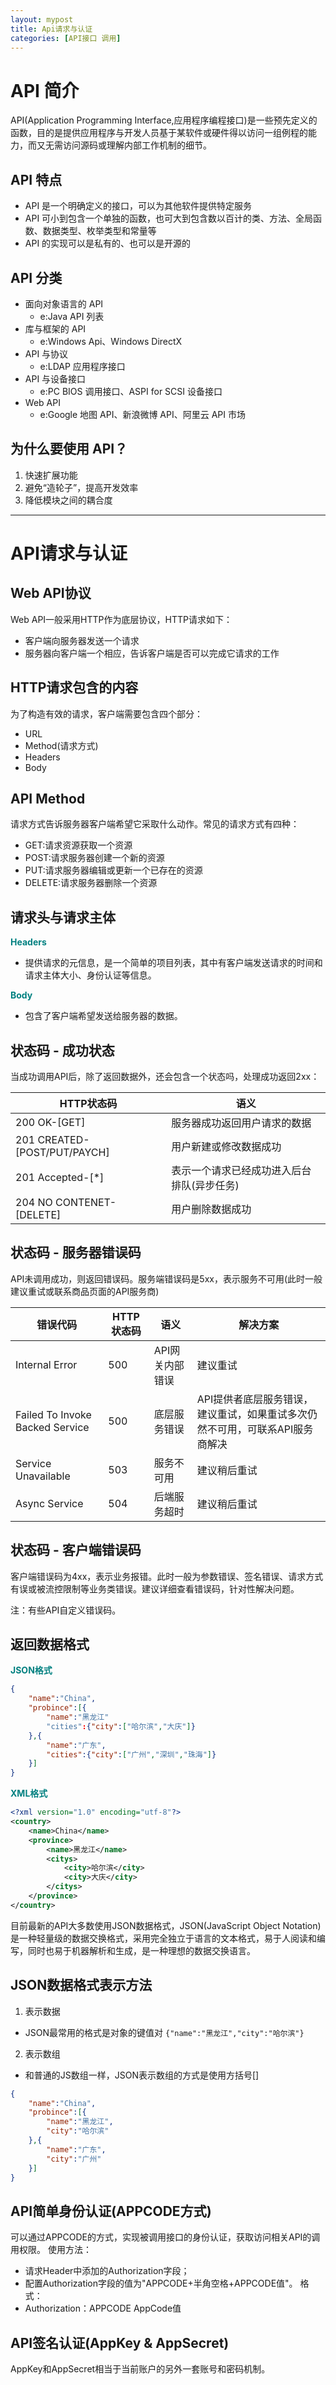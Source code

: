 ```yaml
---
layout: mypost
title: Api请求与认证
categories: [API接口 调用]
---
```


<!--
 * @Author: your name
 * @Date: 2020-03-31 12:44:07
 * @LastEditTime: 2020-03-31 14:30:32
 * @LastEditors: Please set LastEditors
 * @Description: In User Settings Edit
 * @FilePath: \tmaize-blog-1.4\_posts\2020-03-30-API接口调用.md
 -->

# API 简介

API(Application Programming Interface,应用程序编程接口)是一些预先定义的函数，目的是提供应用程序与开发人员基于某软件或硬件得以访问一组例程的能力，而又无需访问源码或理解内部工作机制的细节。

## API 特点

- API 是一个明确定义的接口，可以为其他软件提供特定服务
- API 可小到包含一个单独的函数，也可大到包含数以百计的类、方法、全局函数、数据类型、枚举类型和常量等
- API 的实现可以是私有的、也可以是开源的

## API 分类

- 面向对象语言的 API
  - e:Java API 列表
- 库与框架的 API
  - e:Windows Api、Windows DirectX
- API 与协议
  - e:LDAP 应用程序接口
- API 与设备接口
  - e:PC BIOS 调用接口、ASPI for SCSI 设备接口
- Web API
  - e:Google 地图 API、新浪微博 API、阿里云 API 市场

## 为什么要使用 API？

1. 快速扩展功能
2. 避免“造轮子”，提高开发效率
3. 降低模块之间的耦合度

---
# API请求与认证

## Web API协议

Web API一般采用HTTP作为底层协议，HTTP请求如下：
- 客户端向服务器发送一个请求
- 服务器向客户端一个相应，告诉客户端是否可以完成它请求的工作

## HTTP请求包含的内容

为了构造有效的请求，客户端需要包含四个部分：
- URL
- Method(请求方式)
- Headers
- Body

## API Method

请求方式告诉服务器客户端希望它采取什么动作。常见的请求方式有四种：
- GET:请求资源获取一个资源
- POST:请求服务器创建一个新的资源
- PUT:请求服务器编辑或更新一个已存在的资源
- DELETE:请求服务器删除一个资源

## 请求头与请求主体

<span style="color:#008080;font-weight:bold">Headers</span>

- 提供请求的元信息，是一个简单的项目列表，其中有客户端发送请求的时间和请求主体大小、身份认证等信息。

<span style="color:#008080;font-weight:bold">Body</span>

- 包含了客户端希望发送给服务器的数据。

## 状态码 - 成功状态

当成功调用API后，除了返回数据外，还会包含一个状态吗，处理成功返回2xx：

| HTTP状态码  |  语义  |
| ---------- | -------|
|200 OK-[GET]|服务器成功返回用户请求的数据|
|201 CREATED-[POST/PUT/PAYCH]|用户新建或修改数据成功|
|201 Accepted-[*]|表示一个请求已经成功进入后台排队(异步任务)|
|204 NO CONTENET-[DELETE]|用户删除数据成功|

## 状态码 - 服务器错误码
API未调用成功，则返回错误码。服务端错误码是5xx，表示服务不可用(此时一般建议重试或联系商品页面的API服务商)

|错误代码|HTTP状态码|语义|解决方案|
|------|------|------|-----|
|Internal Error|500|API网关内部错误|建议重试|
|Failed To Invoke Backed Service|500|底层服务错误|API提供者底层服务错误，建议重试，如果重试多次仍然不可用，可联系API服务商解决|
|Service Unavailable|503|服务不可用|建议稍后重试|
|Async Service|504|后端服务超时|建议稍后重试|

## 状态码 - 客户端错误码

客户端错误码为4xx，表示业务报错。此时一般为参数错误、签名错误、请求方式有误或被流控限制等业务类错误。建议详细查看错误码，针对性解决问题。

注：有些API自定义错误码。

## 返回数据格式

<span style="color:#008080;font-weight:bold">JSON格式</span>
```json
{
    "name":"China",
    "probince":[{
        "name":"黑龙江"
        "cities":{"city":["哈尔滨","大庆"]}
    },{
        "name":"广东",
        "cities":{"city":["广州","深圳","珠海"]}
    }]
}
```

<span style="color:#008080;font-weight:bold">XML格式</span>
```xml
<?xml version="1.0" encoding="utf-8"?>
<country>
    <name>China</name>
    <province>
        <name>黑龙江</name>
        <citys>
            <city>哈尔滨</city>
            <city>大庆</city>
        </citys>
    </province>
</country>
```

目前最新的API大多数使用JSON数据格式，JSON(JavaScript Object Notation)是一种轻量级的数据交换格式，采用完全独立于语言的文本格式，易于人阅读和编写，同时也易于机器解析和生成，是一种理想的数据交换语言。

## JSON数据格式表示方法

1. 表示数据
- JSON最常用的格式是对象的键值对
`{"name":"黑龙江","city":"哈尔滨"}`
2. 表示数组
- 和普通的JS数组一样，JSON表示数组的方式是使用方括号[]
```json
{
    "name":"China",
    "probince":[{
        "name":"黑龙江",
        "city":"哈尔滨"
    },{
        "name":"广东",
        "city":"广州"
    }]
}
```

## API简单身份认证(APPCODE方式)

可以通过APPCODE的方式，实现被调用接口的身份认证，获取访问相关API的调用权限。
使用方法：
- 请求Header中添加的Authorization字段；
- 配置Authorization字段的值为"APPCODE+半角空格+APPCODE值"。
格式：
- Authorization：APPCODE AppCode值

## API签名认证(AppKey & AppSecret)

AppKey和AppSecret相当于当前账户的另外一套账号和密码机制。
